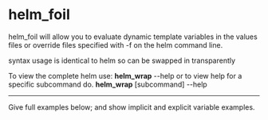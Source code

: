 # helm_foil
helm_foil will allow you to evaluate dynamic template variables in the values files or override files specified with -f on the helm command line.

syntax usage is identical to helm so can be swapped in transparently

To view the complete helm use:
__helm_wrap__ --help or to view help for a specific subcommand do. __helm_wrap__ [subcommand] --help

----
Give full examples below; and show implicit and explicit variable examples.
